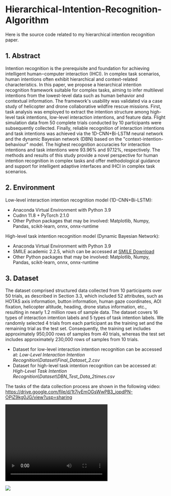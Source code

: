 # Hierarchical-Intention-Recognition-Algorithm
Here is the source code related to my hierarchical intention recognition paper.

## 1. Abstract
Intention recognition is the prerequisite and foundation for achieving intelligent human‒computer interaction (IHCI). In complex task scenarios, human intentions often exhibit hierarchical and context-related characteristics. In this paper, we propose a hierarchical intention recognition framework suitable for complex tasks, aiming to infer multilevel intentions from the lowest-level data such as human behavior and contextual information. The framework's usability was validated via a case study of helicopter and drone collaborative wildfire rescue missions. First, task analysis was employed to extract the intention structure among high-level task intentions, low-level interaction intentions, and feature data. Flight simulation data from 50 complete trials conducted by 10 participants were subsequently collected. Finally, reliable recognition of interaction intentions and task intentions was achieved via the 1D-CNN+Bi-LSTM neural network and the dynamic Bayesian network (DBN) based on the "context-intention-behaviour" model. The highest recognition accuracies for interaction intentions and task intentions were 93.96% and 97.12%, respectively. The methods and results of this study provide a novel perspective for human intention recognition in complex tasks and offer methodological guidance and support for intelligent adaptive interfaces and IHCI in complex task scenarios.

## 2. Environment
Low-level interaction intention recognition model (1D-CNN+Bi-LSTM):
- Anaconda Virtual Environment with Python 3.9
- Cudnn 11.8 + PyTorch 2.1.0
- Other Python packages that may be involved: Matplotlib, Numpy, Pandas, scikit-learn, onnx, onnx-runtime
  
High-level task intention recognition model (Dynamic Bayesian Network):
- Anaconda Virtual Environment with Python 3.9
- SMILE academic 2.2.5, which can be accessed at [SMILE Download](https://download.bayesfusion.com/files.html?category=Academia)
- Other Python packages that may be involved: Matplotlib, Numpy, Pandas, scikit-learn, onnx, onnx-runtime

## 3. Dataset
The dataset comprised structured data collected from 10 participants over 50 trials, as described in Section 3.3, which included 52 attributes, such as HOTAS axis information, button information, human gaze coordinates, AOI fixation, helicopter altitude, heading, drone status information, etc., resulting in nearly 1.2 million rows of sample data. The dataset covers 16 types of interaction intention labels and 5 types of task intention labels. We randomly selected 4 trials from each participant as the training set and the remaining trial as the test set. Consequently, the training set includes approximately 950,000 rows of samples from 40 trials, whereas the test set includes approximately 230,000 rows of samples from 10 trials.
- Dataset for low-level interaction intention recognition can be accessed at: _Low-Level Interaction Intention Recognition\Dataset\Final_Dataset_2.csv_
- Dataset for high-level task intention recognition can be accessed at: _High-Level Task Intention Recognition\Dataset\DBN_Test_Data_2times.csv_

The tasks of the data collection process are shown in the following video:
https://drive.google.com/file/d/1t7iyEmOGsWwPB3_iopdPN-OPjZ9kg0JG/view?usp=sharing

<video width="320" height="240" controls>
  <source src="https://drive.google.com/file/d/1t7iyEmOGsWwPB3_iopdPN-OPjZ9kg0JG/preview" type="video/mp4">
</video>

[![](https://markdown-videos-api.jorgenkh.no/youtube/dQw4w9WgXcQ)](https://drive.google.com/file/d/1t7iyEmOGsWwPB3_iopdPN-OPjZ9kg0JG/preview)


